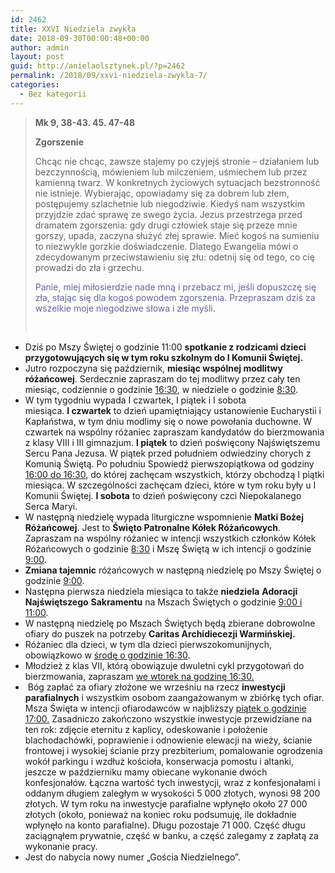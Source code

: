 ```yaml
---
id: 2462
title: XXVI Niedziela zwykła
date: 2018-09-30T00:00:48+00:00
author: admin
layout: post
guid: http://anielaolsztynek.pl/?p=2462
permalink: /2018/09/xxvi-niedziela-zwykla-7/
categories:
  - Bez kategorii
---
```

> **Mk 9, 38-43. 45. 47-48**
> 
> **Zgorszenie**
> 
> Chcąc nie chcąc, zawsze stajemy po czyjejś stronie &#8211; działaniem lub bezczynnością, mówieniem lub milczeniem, uśmiechem lub przez kamienną twarz. W konkretnych życiowych sytuacjach bezstronność nie istnieje. Wybierając, opowiadamy się za dobrem lub złem, postępujemy szlachetnie lub niegodziwie. Kiedyś nam wszystkim przyjdzie zdać sprawę ze swego życia. Jezus przestrzega przed dramatem zgorszenia: gdy drugi człowiek staje się przeze mnie gorszy, upada, zaczyna służyć złej sprawie. Mieć kogoś na sumieniu to niezwykle gorzkie doświadczenie. Dlatego Ewangelia mówi o zdecydowanym przeciwstawieniu się złu: odetnij się od tego, co cię prowadzi do zła i grzechu.
> 
> <span style="color: #666699;">Panie, miej miłosierdzie nade mną i przebacz mi, jeśli dopuszczę się zła, stając się dla kogoś powodem zgorszenia. Przepraszam dziś za wszelkie moje niegodziwe słowa i złe myśli. </span>
> 
> &nbsp;

  * Dziś po Mszy Świętej o godzinie 11:00 **spotkanie z rodzicami dzieci przygotowujących się w tym roku szkolnym do I Komunii Świętej.**
  * Jutro rozpoczyna się październik, **miesiąc wspólnej modlitwy różańcowej**. Serdecznie zapraszam do tej modlitwy przez cały ten miesiąc, codziennie o godzinie <span style="text-decoration: underline;">16:30</span>, w niedziele o godzinie <span style="text-decoration: underline;">8:30</span>.
  * W tym tygodniu wypada I czwartek, I piątek i I sobota miesiąca. **I czwartek** to dzień upamiętniający ustanowienie Eucharystii i Kapłaństwa, w tym dniu modlimy się o nowe powołania duchowne. W czwartek na wspólny różaniec zapraszam kandydatów do bierzmowania z klasy VIII i III gimnazjum. **I piątek** to dzień poświęcony Najświętszemu Sercu Pana Jezusa. W piątek przed południem odwiedziny chorych z Komunią Świętą. Po południu Spowiedź pierwszopiątkowa od godziny <span style="text-decoration: underline;">16:00 do 16:30</span>, do której zachęcam wszystkich, którzy obchodzą I piątki miesiąca. W szczególności zachęcam dzieci, które w tym roku były u I Komunii Świętej. **I sobota** to dzień poświęcony czci Niepokalanego Serca Maryi.
  * W następną niedzielę wypada liturgiczne wspomnienie **Matki Bożej Różańcowej**. Jest to **Święto Patronalne Kółek Różańcowych**. Zapraszam na wspólny różaniec w intencji wszystkich członków Kółek Różańcowych o godzinie <span style="text-decoration: underline;">8:30</span> i Mszę Świętą w ich intencji o godzinie <span style="text-decoration: underline;">9:00</span>.
  * **Zmiana tajemnic** różańcowych w następną niedzielę po Mszy Świętej o godzinie <span style="text-decoration: underline;">9:00</span>.
  * Następna pierwsza niedziela miesiąca to także **niedziela** **Adoracji Najświętszego** **Sakramentu** na Mszach Świętych o godzinie <span style="text-decoration: underline;">9:00 i 11:00</span>.
  * W następną niedzielę po Mszach Świętych będą zbierane dobrowolne ofiary do puszek na potrzeby **Caritas Archidiecezji Warmińskiej.**
  * Różaniec dla dzieci, w tym dla dzieci pierwszokomunijnych, obowiązkowo w <span style="text-decoration: underline;">środę o godzinie 16:30</span>.
  * Młodzież z klas VII, którą obowiązuje dwuletni cykl przygotowań do bierzmowania, zapraszam <span style="text-decoration: underline;">we wtorek na godzinę 16:30.</span>
  *  Bóg zapłać za ofiary złożone we wrześniu na rzecz **inwestycji parafialnych** i wszystkim osobom zaangażowanym w zbiórkę tych ofiar. Msza Święta w intencji ofiarodawców w najbliższy <span style="text-decoration: underline;">piątek o godzinie 17:00.</span> Zasadniczo zakończono wszystkie inwestycje przewidziane na ten rok: zdjęcie eternitu z kaplicy, odeskowanie i położenie blachodachówki, poprawienie i odnowienie elewacji na wieży, ścianie frontowej i wysokiej ścianie przy prezbiterium, pomalowanie ogrodzenia wokół parkingu i wzdłuż kościoła, konserwacja pomostu i altanki, jeszcze w październiku mamy obiecane wykonanie dwóch konfesjonałów. Łączna wartość tych inwestycji, wraz z konfesjonałami i oddanym długiem zaległym w wysokości 5 000 złotych, wynosi 98 200 złotych. W tym roku na inwestycje parafialne wpłynęło około 27 000 złotych (około, ponieważ na koniec roku podsumuję, ile dokładnie wpłynęło na konto parafialne). Długu pozostaje 71 000. Część długu zaciągnąłem prywatnie, część w banku, a część zalegamy z zapłatą za wykonanie pracy.
  * Jest do nabycia nowy numer &#8222;Gościa Niedzielnego&#8221;.